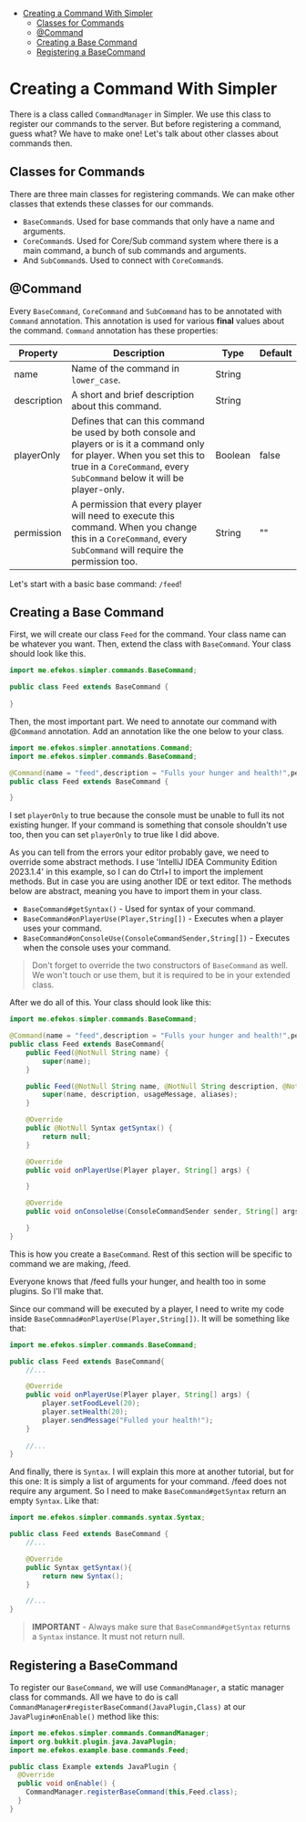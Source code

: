 <!-- TOC -->
* [Creating a Command With Simpler](#creating-a-command-with-simpler)
  * [Classes for Commands](#classes-for-commands)
  * [@Command](#command)
  * [Creating a Base Command](#creating-a-base-command)
  * [Registering a BaseCommand](#registering-a-basecommand)
<!-- TOC -->

# Creating a Command With Simpler

There is a class called `CommandManager` in Simpler. We use this class to register our commands to the server. But before registering a command, guess what? We have to make one! Let's talk about other classes about commands then.

## Classes for Commands

There are three main classes for registering commands. We can make other classes that extends these classes for our commands.

* `BaseCommand`s. Used for base commands that only have a name and arguments.
* `CoreCommand`s. Used for Core/Sub command system where there is a main command, a bunch of sub commands and arguments.
* And `SubCommand`s. Used to connect with `CoreCommand`s.

## @Command

Every `BaseCommand`, `CoreCommand` and `SubCommand` has to be annotated with `Command` annotation. This annotation is used for various **final** values about the command.
`Command` annotation has these properties:

| Property    | Description                                                                                                                                                                                          | Type    | Default |
|-------------|------------------------------------------------------------------------------------------------------------------------------------------------------------------------------------------------------|---------|---------|
| name        | Name of the command in `lower_case`.                                                                                                                                                                 | String  |         |
| description | A short and brief description about this command.                                                                                                                                                    | String  |         |
| playerOnly  | Defines that can this command be used by both console and players or is it a command only for player. When you set this to true in a `CoreCommand`, every `SubCommand` below it will be player-only. | Boolean | false   |
| permission  | A permission that every player will need to execute this command. When you change this in a `CoreCommand`, every `SubCommand` will require the permission too.                                       | String  | ""      |


Let's start with a basic base command: `/feed`!
## Creating a Base Command

First, we will create our class `Feed` for the command. Your class name can be whatever you want. Then, extend the class with `BaseCommand`. Your class should look like this.
````java
import me.efekos.simpler.commands.BaseCommand;

public class Feed extends BaseCommand {
    
}
````
Then, the most important part. We need to annotate our command with @`Command` annotation. Add an annotation like the one below to your class.

````java
import me.efekos.simpler.annotations.Command;
import me.efekos.simpler.commands.BaseCommand;

@Command(name = "feed",description = "Fulls your hunger and health!",permission = "examples.base.feed",playerOnly = true)
public class Feed extends BaseCommand {

}
````
I set `playerOnly` to true because the console must be unable to full its not existing hunger. If your command is something that console shouldn't use too, then you can set `playerOnly` to true like I did above.

As you can tell from the errors your editor probably gave, we need to override some abstract methods. I use 'IntelliJ IDEA Community Edition 2023.1.4' in this example, so I can do Ctrl+I to import the implement methods. But in case you are using another IDE or text editor. The methods below are abstract, meaning you have to import them in your class.
* `BaseCommand#getSyntax()` - Used for syntax of your command.
* `BaseCommand#onPlayerUse(Player,String[])` - Executes when a player uses your command.
* `BaseCommand#onConsoleUse(ConsoleCommandSender,String[])` - Executes when the console uses your command.

> Don't forget to override the two constructors of `BaseCommand` as well. We won't touch or use them, but it is required to be in your extended class.

After we do all of this. Your class should look like this:

````java
import me.efekos.simpler.commands.BaseCommand;

@Command(name = "feed",description = "Fulls your hunger and health!",permission = "examples.base.feed",playerOnly = true)
public class Feed extends BaseCommand{
    public Feed(@NotNull String name) {
        super(name);
    }

    public Feed(@NotNull String name, @NotNull String description, @NotNull String usageMessage, @NotNull List<String> aliases) {
        super(name, description, usageMessage, aliases);
    }

    @Override
    public @NotNull Syntax getSyntax() {
        return null;
    }

    @Override
    public void onPlayerUse(Player player, String[] args) {

    }

    @Override
    public void onConsoleUse(ConsoleCommandSender sender, String[] args) {

    }
}
````

This is how you create a `BaseCommand`. Rest of this section will be specific to command we are making, /feed.

Everyone knows that /feed fulls your hunger, and health too in some plugins. So I'll make that.

Since our command will be executed by a player, I need to write my code inside `BaseCommnad#onPlayerUse(Player,String[])`. It will be something like that:

````java
import me.efekos.simpler.commands.BaseCommand;

public class Feed extends BaseCommand{
    //...

    @Override
    public void onPlayerUse(Player player, String[] args) {
        player.setFoodLevel(20);
        player.setHealth(20);
        player.sendMessage("Fulled your health!");
    }
    
    //...
}
````

And finally, there is `Syntax`. I will explain this more at another tutorial, but for this one: It is simply a list of arguments for your command. /feed does not require any argument. So I need to make `BaseCommand#getSyntax` return an empty `Syntax`. Like that:

````java
import me.efekos.simpler.commands.syntax.Syntax;

public class Feed extends BaseCommand {
    //...

    @Override
    public Syntax getSyntax(){
        return new Syntax();
    }

    //...
}
````

> **IMPORTANT** - Always make sure that `BaseCommand#getSyntax` returns a `Syntax` instance. It must not return null.

## Registering a BaseCommand

To register our `BaseCommand`, we will use `CommandManager`, a static manager class for commands. All we have to do is call `CommandManager#registerBaseCommand(JavaPlugin,Class)` at our `JavaPlugin#onEnable()` method like this:

````java
import me.efekos.simpler.commands.CommandManager;
import org.bukkit.plugin.java.JavaPlugin;
import me.efekos.example.base.commands.Feed;

public class Example extends JavaPlugin {
  @Override
  public void onEnable() {
    CommandManager.registerBaseCommand(this,Feed.class);
  }
}
````